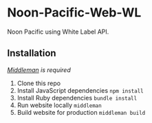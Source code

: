# Noon-Pacific-Web-WL

Noon Pacific using White Label API.

## Installation

_[Middleman](https://middlemanapp.com/) is required_

1. Clone this repo
2. Install JavaScript dependencies `npm install`
3. Install Ruby dependencies `bundle install`
4. Run website locally `middleman`
5. Build website for production `middleman build`
